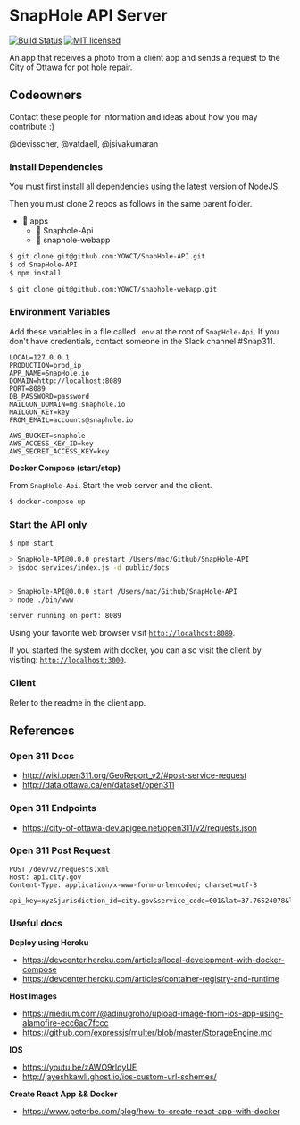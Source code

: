 # SnapHole API Server

[![Build Status](https://travis-ci.org/YOWCT/SnapHole-API.svg?branch=master)](https://travis-ci.org/YOWCT/SnapHole-API)
[![MIT licensed](https://img.shields.io/badge/license-MIT-blue.svg)](https://raw.githubusercontent.com/YOWCT/SnapHole-API/master/LICENSE)

An app that receives a photo from a client app and sends a request to the City of Ottawa for pot hole repair.

## Codeowners

Contact these people for information and ideas about how you may contribute :)

@devisscher, @vatdaell, @jsivakumaran

### Install Dependencies

You must first install all dependencies using the [latest version of NodeJS](https://nodejs.org/en/).

Then you must clone 2 repos as follows in the same parent folder.

- 📁 apps
    - 📁 Snaphole-Api
    - 📁 snaphole-webapp


```bash
$ git clone git@github.com:YOWCT/SnapHole-API.git
$ cd SnapHole-API
$ npm install
```

```bash
$ git clone git@github.com:YOWCT/snaphole-webapp.git
```


### Environment Variables

Add these variables in a file called `.env` at the root of `SnapHole-Api`. If you don't have credentials, contact someone in the Slack channel #Snap311.

```env
LOCAL=127.0.0.1
PRODUCTION=prod_ip
APP_NAME=SnapHole.io
DOMAIN=http://localhost:8089
PORT=8089
DB_PASSWORD=password
MAILGUN_DOMAIN=mg.snaphole.io
MAILGUN_KEY=key
FROM_EMAIL=accounts@snaphole.io

AWS_BUCKET=snaphole
AWS_ACCESS_KEY_ID=key
AWS_SECRET_ACCESS_KEY=key

```

**Docker Compose (start/stop)**

From `SnapHole-Api`. Start the web server and the client. 

```bash
$ docker-compose up
```

### Start the API only

```bash
$ npm start

> SnapHole-API@0.0.0 prestart /Users/mac/Github/SnapHole-API
> jsdoc services/index.js -d public/docs


> SnapHole-API@0.0.0 start /Users/mac/Github/SnapHole-API
> node ./bin/www

server running on port: 8089
```

Using your favorite web browser visit [`http://localhost:8089`](http://localhost:8089).

If you started the system with docker, you can also visit the client by visiting: [`http://localhost:3000`](http://localhost:3000).

### Client

Refer to the readme in the client app.

## References

### Open 311 Docs
- http://wiki.open311.org/GeoReport_v2/#post-service-request
- http://data.ottawa.ca/en/dataset/open311

### Open 311 Endpoints
- https://city-of-ottawa-dev.apigee.net/open311/v2/requests.json

### Open 311 Post Request

```http
POST /dev/v2/requests.xml
Host: api.city.gov
Content-Type: application/x-www-form-urlencoded; charset=utf-8

api_key=xyz&jurisdiction_id=city.gov&service_code=001&lat=37.76524078&long=-122.4212043&address_string=1234+5th+street&email=smit333%40sfgov.edu&device_id=tt222111&account_id=123456&first_name=john&last_name=smith&phone=111111111&description=A+large+sinkhole+is+destroying+the+street&media_url=http%3A%2F%2Ffarm3.static.flickr.com%2F2002%2F2212426634_5ed477a060.jpg&attribute[WHISPAWN]=123456&attribute[WHISDORN]=COISL001
```

### Useful docs

**Deploy using Heroku**

- https://devcenter.heroku.com/articles/local-development-with-docker-compose
- https://devcenter.heroku.com/articles/container-registry-and-runtime

**Host Images**

- https://medium.com/@adinugroho/upload-image-from-ios-app-using-alamofire-ecc6ad7fccc
- https://github.com/expressjs/multer/blob/master/StorageEngine.md

**IOS**

- https://youtu.be/zAWO9rldyUE
- http://jayeshkawli.ghost.io/ios-custom-url-schemes/

**Create React App && Docker**

- https://www.peterbe.com/plog/how-to-create-react-app-with-docker
